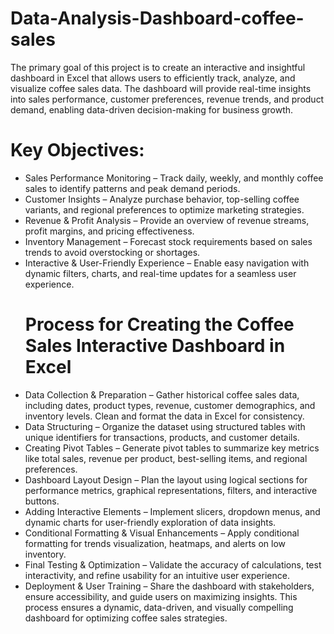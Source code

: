 # Data-Analysis-Dashboard-coffee-sales
The primary goal of this project is to create an interactive and insightful dashboard in Excel that allows users to efficiently track, analyze, and visualize coffee sales data. The dashboard will provide real-time insights into sales performance, customer preferences, revenue trends, and product demand, enabling data-driven decision-making for business growth.
# Key Objectives:
- Sales Performance Monitoring – Track daily, weekly, and monthly coffee sales to identify patterns and peak demand periods.
- Customer Insights – Analyze purchase behavior, top-selling coffee variants, and regional preferences to optimize marketing strategies.
- Revenue & Profit Analysis – Provide an overview of revenue streams, profit margins, and pricing effectiveness.
- Inventory Management – Forecast stock requirements based on sales trends to avoid overstocking or shortages.
- Interactive & User-Friendly Experience – Enable easy navigation with dynamic filters, charts, and real-time updates for a seamless user experience.
  # Process for Creating the Coffee Sales Interactive Dashboard in Excel
- Data Collection & Preparation – Gather historical coffee sales data, including dates, product types, revenue, customer demographics, and inventory levels. Clean and format the data in Excel for consistency.
- Data Structuring – Organize the dataset using structured tables with unique identifiers for transactions, products, and customer details.
- Creating Pivot Tables – Generate pivot tables to summarize key metrics like total sales, revenue per product, best-selling items, and regional preferences.
- Dashboard Layout Design – Plan the layout using logical sections for performance metrics, graphical representations, filters, and interactive buttons.
- Adding Interactive Elements – Implement slicers, dropdown menus, and dynamic charts for user-friendly exploration of data insights.
- Conditional Formatting & Visual Enhancements – Apply conditional formatting for trends visualization, heatmaps, and alerts on low inventory.
- Final Testing & Optimization – Validate the accuracy of calculations, test interactivity, and refine usability for an intuitive user experience.
- Deployment & User Training – Share the dashboard with stakeholders, ensure accessibility, and guide users on maximizing insights.
This process ensures a dynamic, data-driven, and visually compelling dashboard for optimizing coffee sales strategies.
